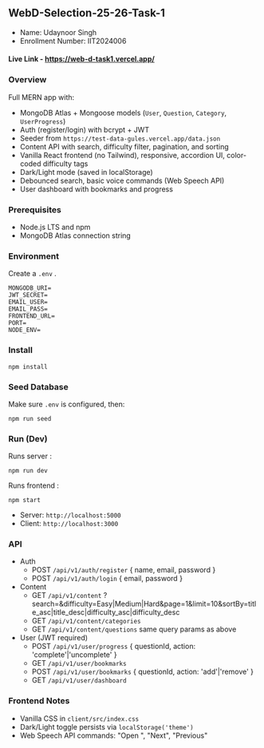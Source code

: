 ## WebD-Selection-25-26-Task-1

- Name: Udaynoor Singh
- Enrollment Number: IIT2024006

#### Live Link - https://web-d-task1.vercel.app/


### Overview
Full MERN app with:
- MongoDB Atlas + Mongoose models (`User`, `Question`, `Category`, `UserProgress`)
- Auth (register/login) with bcrypt + JWT
- Seeder from `https://test-data-gules.vercel.app/data.json`
- Content API with search, difficulty filter, pagination, and sorting
- Vanilla React frontend (no Tailwind), responsive, accordion UI, color-coded difficulty tags
- Dark/Light mode (saved in localStorage)
- Debounced search, basic voice commands (Web Speech API)
- User dashboard with bookmarks and progress

### Prerequisites
- Node.js LTS and npm
- MongoDB Atlas connection string

### Environment
Create a `.env` .
```
MONGODB_URI=
JWT_SECRET=
EMAIL_USER=
EMAIL_PASS=
FRONTEND_URL=
PORT=
NODE_ENV=
```

### Install
```
npm install
```

### Seed Database
Make sure `.env` is configured, then:
```
npm run seed
```

### Run (Dev)
Runs server :
```
npm run dev
```
Runs frontend :
```
npm start
```
- Server: `http://localhost:5000`
- Client: `http://localhost:3000`

### API
- Auth
  - POST `/api/v1/auth/register` { name, email, password }
  - POST `/api/v1/auth/login` { email, password }
- Content
  - GET `/api/v1/content` ?search=&difficulty=Easy|Medium|Hard&page=1&limit=10&sortBy=title_asc|title_desc|difficulty_asc|difficulty_desc
  - GET `/api/v1/content/categories`
  - GET `/api/v1/content/questions` same query params as above
- User (JWT required)
  - POST `/api/v1/user/progress` { questionId, action: 'complete'|'uncomplete' }
  - GET `/api/v1/user/bookmarks`
  - POST `/api/v1/user/bookmarks` { questionId, action: 'add'|'remove' }
  - GET `/api/v1/user/dashboard`

### Frontend Notes
- Vanilla CSS in `client/src/index.css`
- Dark/Light toggle persists via `localStorage('theme')`
- Web Speech API commands: "Open <term>", "Next", "Previous"
